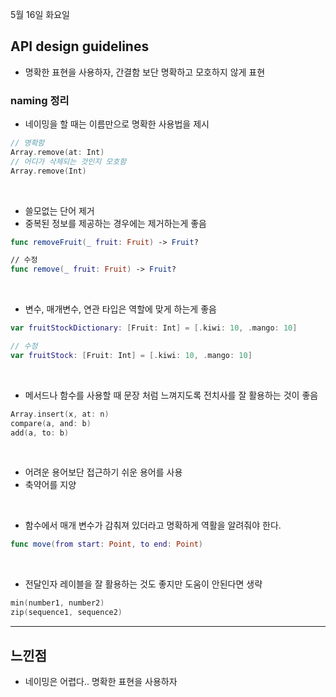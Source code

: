 5월 16일 화요일

## API design guidelines
- 명확한 표현을 사용하자, 간결함 보단 명확하고 모호하지 않게 표현

### naming 정리
- 네이밍을 할 때는 이름만으로 명확한 사용법을 제시

```swift
// 명확함
Array.remove(at: Int)
// 어디가 삭제되는 것인지 모호함
Array.remove(Int)
```

</br>

- 쓸모없는 단어 제거
- 중복된 정보를 제공하는 경우에는 제거하는게 좋음

```swift
func removeFruit(_ fruit: Fruit) -> Fruit?

// 수정
func remove(_ fruit: Fruit) -> Fruit?
```

</br>

- 변수, 매개변수, 연관 타입은 역할에 맞게 하는게 좋음

```swift
var fruitStockDictionary: [Fruit: Int] = [.kiwi: 10, .mango: 10]

// 수정
var fruitStock: [Fruit: Int] = [.kiwi: 10, .mango: 10]
```

</br>

- 메서드나 함수를 사용할 때 문장 처럼 느껴지도록 전치사를 잘 활용하는 것이 좋음

```swift
Array.insert(x, at: n)
compare(a, and: b)
add(a, to: b)
```

</br>

- 어려운 용어보단 접근하기 쉬운 용어를 사용
- 축약어를 지양

</br>

- 함수에서 매개 변수가 감춰져 있더라고 명확하게 역활을 알려줘야 한다.

 ```swift
 func move(from start: Point, to end: Point)
 ```
 
 </br>
 
 - 전달인자 레이블을 잘 활용하는 것도 좋지만 도움이 안된다면 생략

```swift
min(number1, number2)
zip(sequence1, sequence2)
```

---
## 느낀점
- 네이밍은 어렵다.. 명확한 표현을 사용하자
